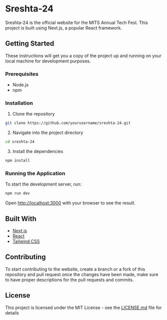 # Sreshta-24

Sreshta-24 is the official website for the MITS Annual Tech Fest. This project is built using Next.js, a popular React framework.

## Getting Started

These instructions will get you a copy of the project up and running on your local machine for development purposes.

### Prerequisites

- Node.js
- npm

### Installation

1. Clone the repository

```sh
git clone https://github.com/yourusername/sreshta-24.git
```

2. Navigate into the project directory

```sh
cd sreshta-24
```

3. Install the dependencies

```sh
npm install
```

### Running the Application

To start the development server, run:

```sh
npm run dev
```

Open [http://localhost:3000](http://localhost:3000) with your browser to see the result.

## Built With

- [Next.js](https://nextjs.org/)
- [React](https://reactjs.org/)
- [Tailwind CSS](https://tailwindcss.com/)

## Contributing

To start contributing to the website, create a branch or a fork of this repository and pull request once the changes have been made, make sure to have proper descriptions for the pull requests and commits.

## License

This project is licensed under the MIT License - see the [LICENSE.md](LICENSE.md) file for details
